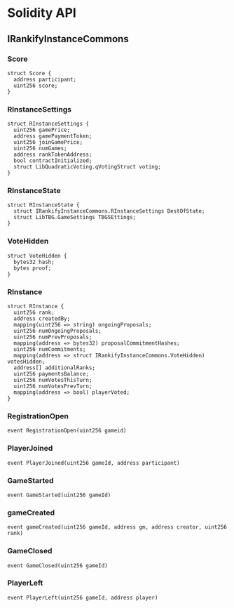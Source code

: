 # Solidity API

## IRankifyInstanceCommons

### Score

```solidity
struct Score {
  address participant;
  uint256 score;
}
```

### RInstanceSettings

```solidity
struct RInstanceSettings {
  uint256 gamePrice;
  address gamePaymentToken;
  uint256 joinGamePrice;
  uint256 numGames;
  address rankTokenAddress;
  bool contractInitialized;
  struct LibQuadraticVoting.qVotingStruct voting;
}
```

### RInstanceState

```solidity
struct RInstanceState {
  struct IRankifyInstanceCommons.RInstanceSettings BestOfState;
  struct LibTBG.GameSettings TBGSEttings;
}
```

### VoteHidden

```solidity
struct VoteHidden {
  bytes32 hash;
  bytes proof;
}
```

### RInstance

```solidity
struct RInstance {
  uint256 rank;
  address createdBy;
  mapping(uint256 => string) ongoingProposals;
  uint256 numOngoingProposals;
  uint256 numPrevProposals;
  mapping(address => bytes32) proposalCommitmentHashes;
  uint256 numCommitments;
  mapping(address => struct IRankifyInstanceCommons.VoteHidden) votesHidden;
  address[] additionalRanks;
  uint256 paymentsBalance;
  uint256 numVotesThisTurn;
  uint256 numVotesPrevTurn;
  mapping(address => bool) playerVoted;
}
```

### RegistrationOpen

```solidity
event RegistrationOpen(uint256 gameid)
```

### PlayerJoined

```solidity
event PlayerJoined(uint256 gameId, address participant)
```

### GameStarted

```solidity
event GameStarted(uint256 gameId)
```

### gameCreated

```solidity
event gameCreated(uint256 gameId, address gm, address creator, uint256 rank)
```

### GameClosed

```solidity
event GameClosed(uint256 gameId)
```

### PlayerLeft

```solidity
event PlayerLeft(uint256 gameId, address player)
```

